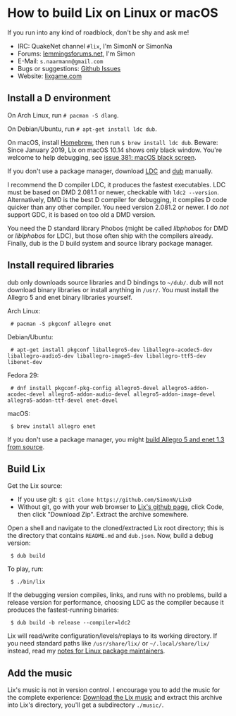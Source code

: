 How to build Lix on Linux or macOS
==================================

If you run into any kind of roadblock, don't be shy and ask me!

* IRC: QuakeNet channel `#lix`, I'm SimonN or SimonNa
* Forums: [lemmingsforums.net](https://www.lemmingsforums.net), I'm Simon
* E-Mail: `s.naarmann@gmail.com`
* Bugs or suggestions: [Github Issues](https://github.com/SimonN/LixD/issues)
* Website: [lixgame.com](http://www.lixgame.com)



Install a D environment
-----------------------

On Arch Linux, run `# pacman -S dlang`.

On Debian/Ubuntu, run `# apt-get install ldc dub`.

On macOS, install [Homebrew](https://brew.sh/), then run
`$ brew install ldc dub`. Beware: Since January 2019, Lix on macOS 10.14
shows only black window. You're welcome to help debugging, see
[issue 381: macOS black screen](https://github.com/SimonN/LixD/issues/381).

If you don't use a package manager, download
[LDC](https://github.com/ldc-developers/ldc/releases) and
[dub](https://code.dlang.org/download) manually.

I recommend the D compiler LDC, it produces the fastest executables.
LDC must be based on DMD 2.081.1 or newer, checkable with `ldc2 --version`.
Alternatively, DMD is the best D compiler for debugging, it compiles D code
quicker than any other compiler. You need version 2.081.2 or newer.
I do *not* support GDC, it is based on too old a DMD version.

You need the D standard library Phobos (might be called *libphobos* for DMD
or *liblphobos* for LDC), but those often ship with the compilers already.
Finally, dub is the D build system and source library package manager.



Install required libraries
--------------------------

dub only downloads source libraries and D bindings to `~/dub/`.
dub will not download binary libraries or install anything in `/usr/`.
You must install the Allegro 5 and enet binary libraries yourself.

Arch Linux:

     # pacman -S pkgconf allegro enet

Debian/Ubuntu:

     # apt-get install pkgconf liballegro5-dev liballegro-acodec5-dev liballegro-audio5-dev liballegro-image5-dev liballegro-ttf5-dev libenet-dev

Fedora 29:

     # dnf install pkgconf-pkg-config allegro5-devel allegro5-addon-acodec-devel allegro5-addon-audio-devel allegro5-addon-image-devel allegro5-addon-ttf-devel enet-devel

macOS:

     $ brew install allegro enet

If you don't use a package manager, you might
[build Allegro 5 and enet 1.3 from source](
https://github.com/SimonN/LixD/blob/master/doc/build/a5manual.md).



Build Lix
---------

Get the Lix source:

*   If you use git: `$ git clone https://github.com/SimonN/LixD`
*   Without git, go with your web browser to
    [Lix's github page](https://github.com/SimonN/LixD),
    click Code, then click "Download Zip". Extract the archive somewhere.

Open a shell and navigate to the cloned/extracted Lix root directory;
this is the directory that contains `README.md` and `dub.json`.
Now, build a debug version:

     $ dub build

To play, run:

     $ ./bin/lix

If the debugging version compiles, links, and runs with no problems,
build a release version for performance, choosing LDC as the compiler because
it produces the fastest-running binaries:

     $ dub build -b release --compiler=ldc2

Lix will read/write configuration/levels/replays to its
working directory. If you need standard paths like
`/usr/share/lix/` or `~/.local/share/lix/` instead, read my
[notes for Linux package maintainers](
https://raw.githubusercontent.com/SimonN/LixD/master/doc/build/package.txt).



Add the music
-------------

Lix's music is not in version control. I encourage you to
add the music for the complete experience:
[Download the Lix music](http://www.lixgame.com/dow/lix-music.zip)
and extract this archive into Lix's directory,
you'll get a subdirectory `./music/`.

